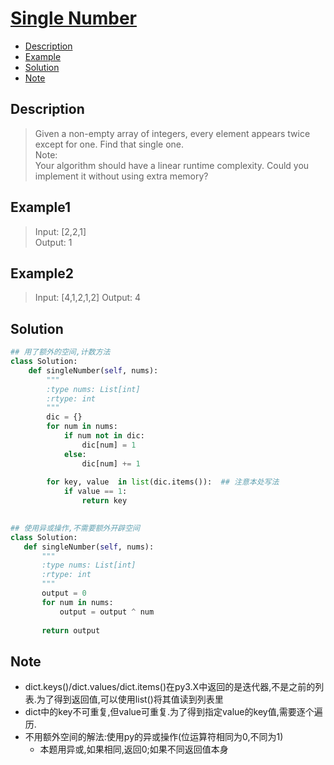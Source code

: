 # [Single Number](https://leetcode.com/problems/single-number/description/)

<!-- GFM-TOC -->
* <a href="#Description">Description</a>
* <a href="#Example">Example</a>
* <a href="#Solution">Solution</a>
* <a href="#Note">Note</a>
<!-- GFM-TOC -->


## <a name="Description">Description</a>
>Given a non-empty array of integers, every element appears twice except for one. Find that single one.</br>
Note:</br>
Your algorithm should have a linear runtime complexity. Could you implement it without using extra memory?</br>

## <a name="Example">Example1</a>
>Input: [2,2,1]</br>
Output: 1</br>

## <a name="Example">Example2</a>
>Input: [4,1,2,1,2]
Output: 4

## <a name="Solution">Solution</a>
```python
## 用了额外的空间,计数方法
class Solution:
    def singleNumber(self, nums):
        """
        :type nums: List[int]
        :rtype: int
        """
        dic = {}
        for num in nums:
            if num not in dic:
                dic[num] = 1
            else:
                dic[num] += 1
        
        for key, value  in list(dic.items()):  ## 注意本处写法
            if value == 1:
                return key
 
 ```
 
 ```python
 ## 使用异或操作,不需要额外开辟空间
 class Solution:
    def singleNumber(self, nums):
        """
        :type nums: List[int]
        :rtype: int
        """
        output = 0
        for num in nums:
            output = output ^ num
        
        return output
 ```
 
## <a name="Note">Note</a>
* dict.keys()/dict.values/dict.items()在py3.X中返回的是迭代器,不是之前的列表.为了得到返回值,可以使用list()将其值读到列表里
* dict中的key不可重复,但value可重复.为了得到指定value的key值,需要逐个遍历.
* 不用额外空间的解法:使用py的异或操作(位运算符相同为0,不同为1)
  * 本题用异或,如果相同,返回0;如果不同返回值本身





